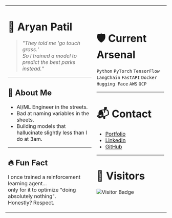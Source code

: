 <table>
<tr>
<td width="55%">

# 🦇 Aryan Patil

> *"They told me 'go touch grass.'  
> So I trained a model to predict the best parks instead."*

---

## 👾 About Me
- AI/ML Engineer in the streets.  
- Bad at naming variables in the sheets.  
- Building models that hallucinate slightly less than I do at 3am.

---

## 🔥 Fun Fact
I once trained a reinforcement learning agent...  
only for it to optimize "doing absolutely nothing".  
Honestly? Respect.

</td>

<td width="45%">

# 🛡️ Current Arsenal

`Python` `PyTorch` `TensorFlow`  
`LangChain` `FastAPI` `Docker`  
`Hugging Face` `AWS` `GCP`

---

# 📬 Contact

- [Portfolio](https://aryanator.github.io/)
- [LinkedIn](https://linkedin.com/in/aryanpatil01/)
- [GitHub](https://github.com/aryanator)

---

# 🦇 Visitors
![Visitor Badge](https://visitor-badge.laobi.icu/badge?page_id=aryanator&title=Bat-Signals)

</td>
</tr>
</table>
